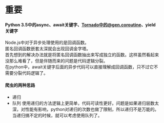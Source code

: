# 重要

#### Python 3.5中的async、await关键字、Tornado中的@gen.coroutine、yield关键字
Node.js中对于异步处理使用的是回调函数。  
匿名回调函数嵌套太深就会出现回调金字塔。  
首先想到的解决办法就是将匿名回调函数抽出来写成独立的函数。这样虽然看起来没那么难看了，但是伴随而来的问题是代码逻辑分裂。  
在python中，await关键字后面的异步代码可以直接理解成回调函数，只不过它不需要分裂代码逻辑了。

#### 爬虫的两种思路
- 递归
- 队列
使用递归的方法逻辑上更简单，代码可读性更好。问题是如果递归层数太深，对性能有影响，python对递归的次数也做了限制，所以递归不是万能的。  
当递归搞不定的时候，就可以考虑使用队列了。